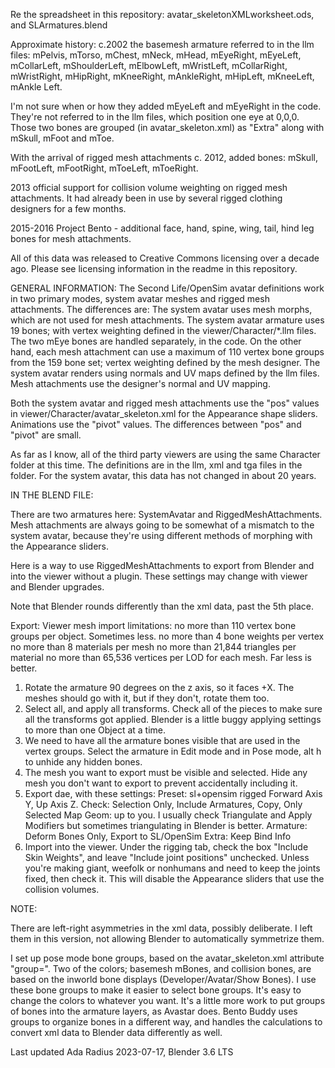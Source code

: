 Re the spreadsheet in this repository: avatar_skeletonXMLworksheet.ods, and SLArmatures.blend

Approximate history:
c.2002  the basemesh armature referred to in the llm files:
mPelvis, mTorso, mChest, mNeck, mHead, mEyeRight, mEyeLeft, mCollarLeft, mShoulderLeft, mElbowLeft, mWristLeft, mCollarRight, mWristRight, mHipRight, mKneeRight, mAnkleRight, mHipLeft, mKneeLeft, mAnkle Left. 

I'm not sure when or how they added mEyeLeft and mEyeRight in the code. They're not referred to in the llm files, which position one eye at 0,0,0. Those two bones are grouped (in avatar_skeleton.xml) as "Extra" along with mSkull, mFoot and mToe. 

With the arrival of rigged mesh attachments c. 2012, added bones: mSkull, mFootLeft, mFootRight, mToeLeft, mToeRight. 

2013 official support for collision volume weighting on rigged mesh attachments. It had already been in use by several rigged clothing designers for a few months. 

2015-2016 Project Bento - additional face, hand, spine, wing, tail, hind leg bones for mesh attachments. 

All of this data was released to Creative Commons licensing over a decade ago. Please see licensing information in the readme in this repository. 

GENERAL INFORMATION:
The Second Life/OpenSim avatar definitions work in two primary modes, system avatar meshes and rigged mesh attachments. The differences are:
	The system avatar uses mesh morphs, which are not used for mesh attachments.
	The system avatar armature uses 19 bones; with vertex weighting defined in the viewer/Character/*.llm files. The two mEye bones are handled separately, in the code. On the other hand, each mesh attachment can use a maximum of 110 vertex bone groups from the 159 bone set; vertex weighting defined by the mesh designer. 
	The system avatar renders using normals and UV maps defined by the llm files. Mesh attachments use the designer's normal and UV mapping.

Both the system avatar and rigged mesh attachments use the "pos" values in viewer/Character/avatar_skeleton.xml for the Appearance shape sliders. Animations use the "pivot" values. The differences between "pos" and "pivot" are small.

As far as I know, all of the third party viewers are using the same Character folder at this time. The definitions are in the llm, xml and tga files in the folder. For the system avatar, this data has not changed in about 20 years. 

IN THE BLEND FILE:

There are two armatures here: SystemAvatar and RiggedMeshAttachments. Mesh attachments are always going to be somewhat of a mismatch to the system avatar, because they're using different methods of morphing with the Appearance sliders. 

Here is a way to use RiggedMeshAttachments to export from Blender and into the viewer without a plugin. These settings may change with viewer and Blender upgrades.

Note that Blender rounds differently than the xml data, past the 5th place. 

Export:
Viewer mesh import limitations:
	no more than 110 vertex bone groups per object. Sometimes less. 
	no more than 4 bone weights per vertex
	no more than 8 materials per mesh
	no more than 21,844 triangles per material
	no more than 65,536 vertices per LOD for each mesh. Far less is better. 

1. Rotate the armature 90 degrees on the z axis, so it faces +X. The meshes should go with it, but if they don't, rotate them too. 
2. Select all, and apply all transforms. Check all of the pieces to make sure all the transforms got applied. Blender is a little buggy applying settings to more than one Object at a time. 
3. We need to have all the armature bones visible that are used in the vertex groups. Select the armature in Edit mode and in Pose mode, alt h to unhide any hidden bones. 
4. The mesh you want to export must be visible and selected. Hide any mesh you don't want to export to prevent accidentally including it. 
5. Export dae, with these settings:
	Preset: sl+opensim rigged
	Forward Axis Y, Up Axis Z. 
	Check: Selection Only, Include Armatures, Copy, Only Selected Map 
		Geom: up to you. I usually check Triangulate and Apply Modifiers but sometimes triangulating in Blender is better. 
		Armature: Deform Bones Only, Export to SL/OpenSim
		Extra: Keep Bind Info 
6. Import into the viewer. Under the rigging tab, check the box "Include Skin Weights", and leave "Include joint positions" unchecked. Unless you're making giant, weefolk or nonhumans and need to keep the joints fixed, then check it. This will disable the Appearance sliders that use the collision volumes. 

NOTE:

There are left-right asymmetries in the xml data, possibly deliberate. I left them in this version, not allowing Blender to automatically symmetrize them.

I set up pose mode bone groups, based on the avatar_skeleton.xml attribute "group=". Two of the colors; basemesh mBones, and collision bones, are based on the inworld bone displays (Developer/Avatar/Show Bones). I use these bone groups to make it easier to select bone groups. It's easy to change the colors to whatever you want. It's a little more work to put groups of bones into the armature layers, as Avastar does. Bento Buddy uses groups to organize bones in a different way, and handles the calculations to convert xml data to Blender data differently as well.   

Last updated Ada Radius 2023-07-17, Blender 3.6 LTS    

